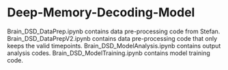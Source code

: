 # Deep-Memory-Decoding-Model
Brain_DSD_DataPrep.ipynb contains data pre-processing code from Stefan.
Brain_DSD_DataPrepV2.ipynb contains data pre-processing code that only keeps the valid timepoints.
Brain_DSD_ModelAnalysis.ipynb contains output analysis codes. 
Brain_DSD_ModelTraining.ipynb contains model training code. 
